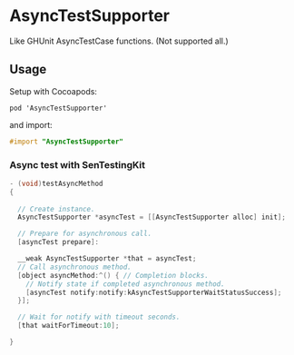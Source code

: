 # AsyncTestSupporter

Like GHUnit AsyncTestCase functions. (Not supported all.)

## Usage

Setup with Cocoapods:

```
pod 'AsyncTestSupporter'
```

and import:

```objective-c
#import "AsyncTestSupporter"
```

### Async test with SenTestingKit

```objective-c
- (void)testAsyncMethod
{
  
  // Create instance.
  AsyncTestSupporter *asyncTest = [[AsyncTestSupporter alloc] init];

  // Prepare for asynchronous call.
  [asyncTest prepare]:

  __weak AsyncTestSupporter *that = asyncTest;
  // Call asynchronous method.
  [object asyncMethod:^() { // Completion blocks.
    // Notify state if completed asynchronous method.
    [asyncTest notify:notify:kAsyncTestSupporterWaitStatusSuccess];
  }];

  // Wait for notify with timeout seconds.
  [that waitForTimeout:10];

}
```
